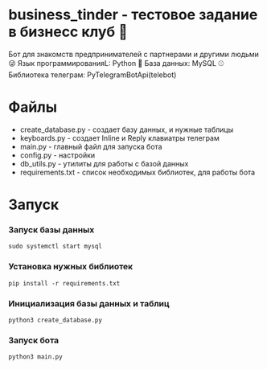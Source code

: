 # business_tinder - тестовое задание в бизнесс клуб 💼
Бот для знакомств предпринимателей с партнерами и другими людьми 😜
Язык программированияL:  Python 🐍
База данных: MySQL ⚾
Библиотека телеграм: PyTelegramBotApi(telebot)



# Файлы

- create_database.py - создает базу данных, и нужные таблицы
- keyboards.py - создает Inline и Reply клавиатры телеграм
- main.py - главный файл для запуска бота
- config.py - настройки
- db_utils.py - утилиты для работы с базой данных
- requirements.txt - список необходимых библиотек, для работы бота


# Запуск

### Запуск базы данных
```
sudo systemctl start mysql
```
### Установка нужных библиотек
```
pip install -r requirements.txt
```
### Инициализация базы данных и таблиц
```
python3 create_database.py
```
### Запуск бота
```
python3 main.py
```


